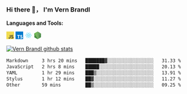 ### Hi there 👋， I'm Vern Brandl

<!--
**tkvern/tkvern** is a ✨ _special_ ✨ repository because its `README.md` (this file) appears on your GitHub profile.

Here are some ideas to get you started:

- 🔭 I’m currently working on ...
- 🌱 I’m currently learning ...
- 👯 I’m looking to collaborate on ...
- 🤔 I’m looking for help with ...
- 💬 Ask me about ...
- 📫 How to reach me: ...
- 😄 Pronouns: ...
- ⚡ Fun fact: ...
-->

**Languages and Tools:**  

<code><img height="20" src="https://raw.githubusercontent.com/github/explore/80688e429a7d4ef2fca1e82350fe8e3517d3494d/topics/javascript/javascript.png"></code>
<code><img height="20" src="https://raw.githubusercontent.com/github/explore/80688e429a7d4ef2fca1e82350fe8e3517d3494d/topics/typescript/typescript.png"></code>
<code><img height="20" src="https://raw.githubusercontent.com/github/explore/80688e429a7d4ef2fca1e82350fe8e3517d3494d/topics/react/react.png"></code>
<code><img height="20" src="https://raw.githubusercontent.com/github/explore/80688e429a7d4ef2fca1e82350fe8e3517d3494d/topics/nodejs/nodejs.png"></code>


[![Vern Brandl github stats](https://github-readme-stats.vercel.app/api?username=tkvern&show_icons=true)](https://github.com/anuraghazra/github-readme-stats)

<!--START_SECTION:waka-->
```text
Markdown     3 hrs 20 mins   ███████▓░░░░░░░░░░░░░░░░░   31.33 % 
JavaScript   2 hrs 8 mins    █████░░░░░░░░░░░░░░░░░░░░   20.13 % 
YAML         1 hr 29 mins    ███▒░░░░░░░░░░░░░░░░░░░░░   13.91 % 
Stylus       1 hr 12 mins    ██▓░░░░░░░░░░░░░░░░░░░░░░   11.27 % 
Other        59 mins         ██▒░░░░░░░░░░░░░░░░░░░░░░   09.25 % 
```
<!--END_SECTION:waka-->
